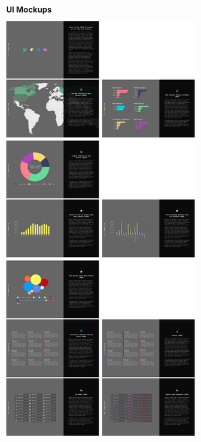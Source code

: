 ## UI Mockups

<img src="https://github.com/yujunmjiang/msdv-thesis/blob/main/image/MSDV-Thesis-01.jpg">
<img src="https://github.com/yujunmjiang/msdv-thesis/blob/main/image/MSDV-Thesis-02.jpg">
<img src="https://github.com/yujunmjiang/msdv-thesis/blob/main/image/MSDV-Thesis-03.jpg">
<img src="https://github.com/yujunmjiang/msdv-thesis/blob/main/image/MSDV-Thesis-04.jpg">
<img src="https://github.com/yujunmjiang/msdv-thesis/blob/main/image/MSDV-Thesis-05.jpg">

